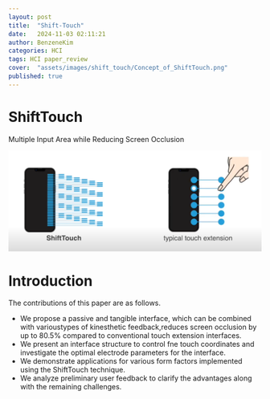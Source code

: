 ```yaml
---
layout: post
title:  "Shift-Touch"
date:   2024-11-03 02:11:21
author: BenzeneKim
categories: HCI
tags: HCI paper_review
cover:  "assets/images/shift_touch/Concept_of_ShiftTouch.png"
published: true
---
```


# ShiftTouch
Multiple Input Area while Reducing Screen Occlusion

![Concept](assets/images/shift_touch/Concept_of_ShiftTouch.png)

# Introduction
The contributions of this paper are as follows.
- We propose a passive and tangible interface, which can be combined with varioustypes of kinesthetic feedback,reduces screen occlusion by up to 80.5% compared to conventional touch extension interfaces.
- We present an interface structure to control fne touch coordinates and investigate the optimal electrode parameters for
the interface.
- We demonstrate applications for various form factors implemented using the ShiftTouch technique.
- We analyze preliminary user feedback to clarify the advantages along with the remaining challenges.
